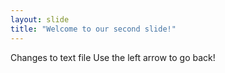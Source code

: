 ```yaml
---
layout: slide
title: "Welcome to our second slide!"
---
```

Changes to text file
Use the left arrow to go back!
 
 
